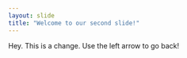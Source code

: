 ```yaml
---
layout: slide
title: "Welcome to our second slide!"
---
```

Hey. This is a change.
Use the left arrow to go back!

